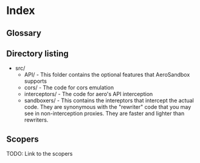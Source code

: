 # Index

## Glossary

## Directory listing

- src/
  - API/ - This folder contains the optional features that AeroSandbox supports
  - cors/ - The code for cors emulation
  - interceptors/ - The code for aero's API interception
  - sandboxers/ - This contains the intereptors that intercept the actual code. They are synonymous with the "rewriter" code that you may see in non-interception proxies. They are faster and lighter than rewriters.

## Scopers

TODO: Link to the scopers
